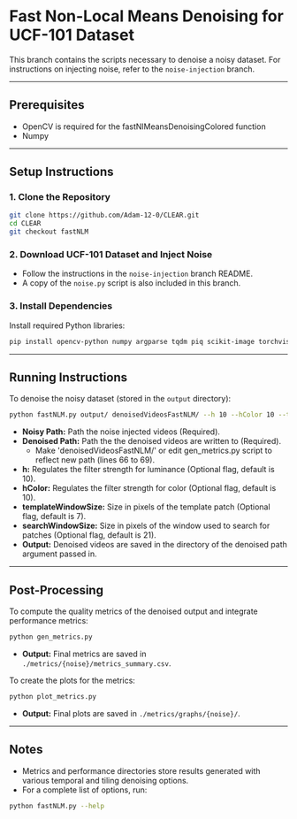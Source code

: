 # Fast Non-Local Means Denoising for UCF-101 Dataset

This branch contains the scripts necessary to denoise a noisy dataset. For instructions on injecting noise, refer to the `noise-injection` branch.

---

## Prerequisites
- OpenCV is required for the fastNlMeansDenoisingColored function
- Numpy
---

## Setup Instructions

### 1. Clone the Repository
```bash
git clone https://github.com/Adam-12-0/CLEAR.git
cd CLEAR
git checkout fastNLM
```

### 2. Download UCF-101 Dataset and Inject Noise
- Follow the instructions in the `noise-injection` branch README.
- A copy of the `noise.py` script is also included in this branch.

### 3. Install Dependencies
Install required Python libraries:
```bash
pip install opencv-python numpy argparse tqdm piq scikit-image torchvision
```

---
## Running Instructions

To denoise the noisy dataset (stored in the `output` directory):
```bash
python fastNLM.py output/ denoisedVideosFastNLM/ --h 10 --hColor 10 --templateWindowSize 7 --searchWindowSize 21
```
- **Noisy Path:** Path the noise injected videos (Required).
- **Denoised Path:** Path the the denoised videos are written to (Required).   
  - Make 'denoisedVideosFastNLM/' or edit gen_metrics.py script to reflect new path (lines 66 to 69).
- **h:** Regulates the filter strength for luminance (Optional flag, default is 10).
- **hColor:** Regulates the filter strength for color (Optional flag, default is 10).
- **templateWindowSize:** Size in pixels of the template patch (Optional flag, default is 7).
- **searchWindowSize:** Size in pixels of the window used to search for patches (Optional flag, default is 21).
- **Output:** Denoised videos are saved in the directory of the denoised path argument passed in.
---

## Post-Processing

To compute the quality metrics of the denoised output and integrate performance metrics:
```bash
python gen_metrics.py
```
- **Output:** Final metrics are saved in `./metrics/{noise}/metrics_summary.csv`.

To create the plots for the metrics:
```bash
python plot_metrics.py
```
- **Output:** Final plots are saved in `./metrics/graphs/{noise}/`.
---

## Notes
- Metrics and performance directories store results generated with various temporal and tiling denoising options.
- For a complete list of options, run:
```bash
python fastNLM.py --help
```
